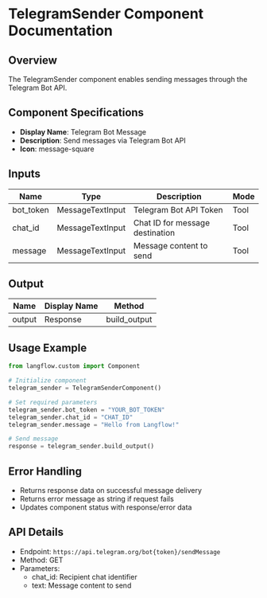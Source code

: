 # TelegramSender Component Documentation

## Overview

The TelegramSender component enables sending messages through the Telegram Bot API.

## Component Specifications

- **Display Name**: Telegram Bot Message
- **Description**: Send messages via Telegram Bot API
- **Icon**: message-square

## Inputs

| Name      | Type             | Description                     | Mode |
| --------- | ---------------- | ------------------------------- | ---- |
| bot_token | MessageTextInput | Telegram Bot API Token          | Tool |
| chat_id   | MessageTextInput | Chat ID for message destination | Tool |
| message   | MessageTextInput | Message content to send         | Tool |

## Output

| Name   | Display Name | Method       |
| ------ | ------------ | ------------ |
| output | Response     | build_output |

## Usage Example

```python
from langflow.custom import Component

# Initialize component
telegram_sender = TelegramSenderComponent()

# Set required parameters
telegram_sender.bot_token = "YOUR_BOT_TOKEN"
telegram_sender.chat_id = "CHAT_ID"
telegram_sender.message = "Hello from Langflow!"

# Send message
response = telegram_sender.build_output()
```

## Error Handling

- Returns response data on successful message delivery
- Returns error message as string if request fails
- Updates component status with response/error data

## API Details

- Endpoint: `https://api.telegram.org/bot{token}/sendMessage`
- Method: GET
- Parameters:
  - chat_id: Recipient chat identifier
  - text: Message content to send
